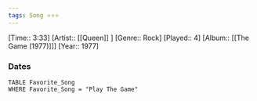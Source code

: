 ```yaml
---
tags: Song ⭐⭐⭐ 
---
```

[Time:: 3:33]
[Artist:: [[Queen]] ]
[Genre:: Rock]
[Played:: 4]
[Album:: [[The Game (1977)]]]
[Year:: 1977]
### Dates
````dataview
TABLE Favorite_Song
WHERE Favorite_Song = "Play The Game"
````